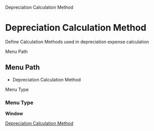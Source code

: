
Depreciation Calculation Method
# Depreciation Calculation Method


Define Calculation Methods used in depreciation expense calculation

Menu Path
## Menu Path



- Depreciation Calculation Method

Menu Type
### Menu Type

**Window**


[Depreciation Calculation Method](../../functional-guide/window/window-depreciation-calculation-method.md)